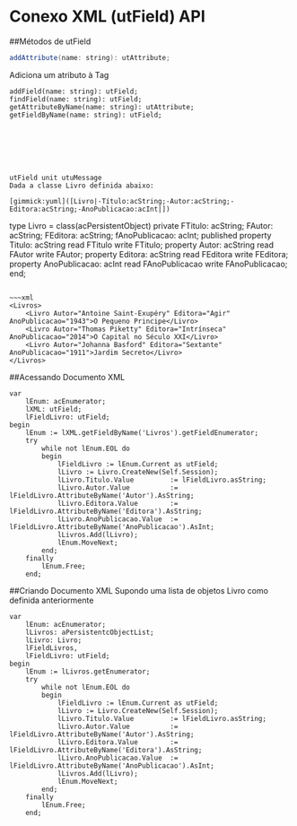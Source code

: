 # Conexo XML (utField) API

##Métodos de utField
~~~java
addAttribute(name: string): utAttribute;
~~~
  Adiciona um atributo à Tag
~~~
addField(name: string): utField;
findField(name: string): utField;
getAttributeByName(name: string): utAttribute;
getFieldByName(name: string): utField;







utField unit utuMessage
Dada a classe Livro definida abaixo:

[gimmick:yuml]([Livro|-Título:acString;-Autor:acString;-Editora:acString;-AnoPublicacao:acInt|])

~~~
type
  Livro = class(acPersistentObject)
  private
    FTitulo: acString;
    FAutor: acString;
    FEditora: acString;
    fAnoPublicacao: acInt;
  published
    property Titulo: acString read FTitulo write FTitulo;
    property Autor: acString read FAutor write FAutor;
    property Editora: acString read FEditora write FEditora;
    property AnoPublicacao: acInt read FAnoPublicacao write FAnoPublicacao;
end;
~~~

~~~xml
<Livros>
    <Livro Autor="Antoine Saint-Exupéry" Editora="Agir" AnoPublicacao="1943">O Pequeno Principe</Livro>
    <Livro Autor="Thomas Piketty" Editora="Intrínseca" AnoPublicacao="2014">O Capital no Século XXI</Livro>
    <Livro Autor="Johanna Basford" Editora="Sextante" AnoPublicacao="1911">Jardim Secreto</Livro>
</Livros>
~~~

##Acessando Documento XML
~~~
var
    lEnum: acEnumerator;
    lXML: utField;
    lFieldLivro: utField;
begin
    lEnum := lXML.getFieldByName('Livros').getFieldEnumerator;
    try
        while not lEnum.EOL do
        begin
            lFieldLivro := lEnum.Current as utField;
            lLivro := Livro.CreateNew(Self.Session);
            lLivro.Titulo.Value         := lFieldLivro.asString;
            lLivro.Autor.Value          := lFieldLivro.AttributeByName('Autor').AsString;
            lLivro.Editora.Value        := lFieldLivro.AttributeByName('Editora').AsString;
            lLivro.AnoPublicacao.Value  := lFieldLivro.AttributeByName('AnoPublicacao').AsInt;
            lLivros.Add(lLivro);
            lEnum.MoveNext;
        end;
    finally
        lEnum.Free;
    end;
~~~

##Criando Documento XML
Supondo uma lista de objetos Livro como definida anteriormente
~~~
var
    lEnum: acEnumerator;
    lLivros: aPersistentcObjectList;
    lLivro: Livro;
    lFieldLivros,
    lFieldLivro: utField;
begin
    lEnum := lLivros.getEnumerator;
    try
        while not lEnum.EOL do
        begin
            lFieldLivro := lEnum.Current as utField;
            lLivro := Livro.CreateNew(Self.Session);
            lLivro.Titulo.Value         := lFieldLivro.asString;
            lLivro.Autor.Value          := lFieldLivro.AttributeByName('Autor').AsString;
            lLivro.Editora.Value        := lFieldLivro.AttributeByName('Editora').AsString;
            lLivro.AnoPublicacao.Value  := lFieldLivro.AttributeByName('AnoPublicacao').AsInt;
            lLivros.Add(lLivro);
            lEnum.MoveNext;
        end;
    finally
        lEnum.Free;
    end;
~~~
